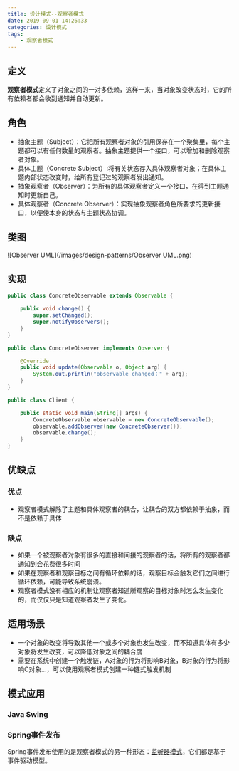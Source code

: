 ```yaml
---
title: 设计模式--观察者模式
date: 2019-09-01 14:26:33
categories: 设计模式
tags:
	- 观察者模式
---
```

## 定义
**观察者模式**定义了对象之间的一对多依赖，这样一来，当对象改变状态时，它的所有依赖者都会收到通知并自动更新。

## 角色
* 抽象主题（Subject）：它把所有观察者对象的引用保存在一个聚集里，每个主题都可以有任何数量的观察者。抽象主题提供一个接口，可以增加和删除观察者对象。
* 具体主题（Concrete Subject）:将有关状态存入具体观察者对象；在具体主题内部状态改变时，给所有登记过的观察者发出通知。
* 抽象观察者（Observer）：为所有的具体观察者定义一个接口，在得到主题通知时更新自己。
* 具体观察者（Concrete Observer）：实现抽象观察者角色所要求的更新接口，以便使本身的状态与主题状态协调。

## 类图
![Observer UML](/images/design-patterns/Observer UML.png)

## 实现
```java
public class ConcreteObservable extends Observable {

    public void change() {
        super.setChanged();
        super.notifyObservers();
    }
}

public class ConcreteObserver implements Observer {

    @Override
    public void update(Observable o, Object arg) {
        System.out.println("observable changed：" + arg);
    }
}

public class Client {

    public static void main(String[] args) {
        ConcreteObservable observable = new ConcreteObservable();
        observable.addObserver(new ConcreteObserver());
        observable.change();
    }
}
```

## 优缺点
### 优点
* 观察者模式解除了主题和具体观察者的耦合，让耦合的双方都依赖于抽象，而不是依赖于具体

### 缺点
* 如果一个被观察者对象有很多的直接和间接的观察者的话，将所有的观察者都通知到会花费很多时间
* 如果在观察者和观察目标之间有循环依赖的话，观察目标会触发它们之间进行循环依赖，可能导致系统崩溃。
* 观察者模式没有相应的机制让观察者知道所观察的目标对象时怎么发生变化的，而仅仅只是知道观察者发生了变化。

## 适用场景
* 一个对象的改变将导致其他一个或多个对象也发生改变，而不知道具体有多少对象将发生改变，可以降低对象之间的耦合度
* 需要在系统中创建一个触发链，A对象的行为将影响B对象，B对象的行为将影响C对象...，可以使用观察者模式创建一种链式触发机制

## 模式应用
### Java Swing

### Spring事件发布
Spring事件发布使用的是观察者模式的另一种形态：[监听器模式](https://cdrcool.github.io/2019/09/01/设计模式--监听器模式/)，它们都是基于事件驱动模型。